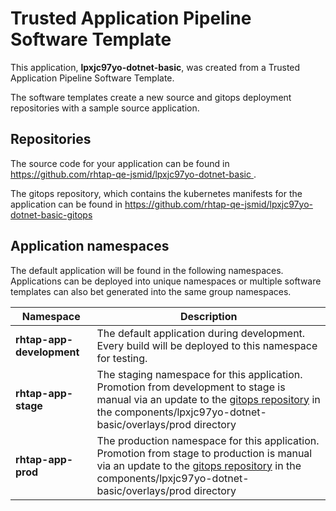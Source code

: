 # Trusted Application Pipeline Software Template

This application, **lpxjc97yo-dotnet-basic**, was created from a Trusted Application Pipeline Software Template.

The software templates create a new source and gitops deployment repositories with a sample source application. 

## Repositories

The source code for your application can be found in [https://github.com/rhtap-qe-jsmid/lpxjc97yo-dotnet-basic ](https://github.com/rhtap-qe-jsmid/lpxjc97yo-dotnet-basic ).
 
The gitops repository, which contains the kubernetes manifests for the application can be found in 
[https://github.com/rhtap-qe-jsmid/lpxjc97yo-dotnet-basic-gitops ](https://github.com/rhtap-qe-jsmid/lpxjc97yo-dotnet-basic-gitops ) 

## Application namespaces 

The default application will be found in the following namespaces. Applications can be deployed into unique namespaces or multiple software templates can also bet generated into the same group namespaces.  

|  Namespace   |  Description   |  
| -------- | -------- |   
| **rhtap-app-development** | The default application during development. Every build will be deployed to this namespace for testing. | 
| **rhtap-app-stage** | The staging namespace for this application. Promotion from development to stage is manual via an update to the [gitops repository](https://github.com/rhtap-qe-jsmid/lpxjc97yo-dotnet-basic-gitops ) in the components/lpxjc97yo-dotnet-basic/overlays/prod directory |  
| **rhtap-app-prod** | The production namespace for this application. Promotion from stage to production is manual via an update to the [gitops repository](https://github.com/rhtap-qe-jsmid/lpxjc97yo-dotnet-basic-gitops ) in the components/lpxjc97yo-dotnet-basic/overlays/prod directory | 